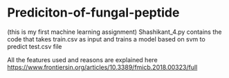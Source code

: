 # Prediciton-of-fungal-peptide
(this is my first machine learning assignment)
Shashikant_4.py contains the code that takes train.csv as input and trains a model based on svm to predict test.csv file

All the features used and reasons are explained here https://www.frontiersin.org/articles/10.3389/fmicb.2018.00323/full
